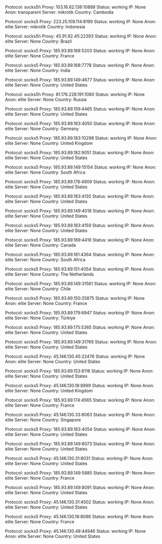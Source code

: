Protocol: socks5h
Proxy: 103.16.62.138:10888
Status: working
IP: None
Anon: transparent
Server: mikrotik
Country: Cambodia

Protocol: socks5
Proxy: 223.25.109.114:8199
Status: working
IP: None
Anon: elite
Server: mikrotik
Country: Indonesia

Protocol: socks5h
Proxy: 45.91.92.45:22393
Status: working
IP: None
Anon: elite
Server: None
Country: Brazil

Protocol: socks5
Proxy: 185.93.89.168:5203
Status: working
IP: None
Anon: elite
Server: None
Country: France

Protocol: socks5
Proxy: 185.93.89.168:7778
Status: working
IP: None
Anon: elite
Server: None
Country: India

Protocol: socks5
Proxy: 185.93.89.149:4677
Status: working
IP: None
Anon: elite
Server: None
Country: United States

Protocol: socks5h
Proxy: 81.176.228.191:1080
Status: working
IP: None
Anon: elite
Server: None
Country: Russia

Protocol: socks5
Proxy: 185.93.89.159:4465
Status: working
IP: None
Anon: elite
Server: None
Country: United States

Protocol: socks5
Proxy: 185.93.89.183:4050
Status: working
IP: None
Anon: elite
Server: None
Country: Germany

Protocol: socks5
Proxy: 185.93.89.183:10298
Status: working
IP: None
Anon: elite
Server: None
Country: United Kingdom

Protocol: socks5
Proxy: 185.93.89.182:9051
Status: working
IP: None
Anon: elite
Server: None
Country: United States

Protocol: socks5
Proxy: 185.93.89.149:15154
Status: working
IP: None
Anon: elite
Server: None
Country: South Africa

Protocol: socks5
Proxy: 185.93.89.176:4909
Status: working
IP: None
Anon: elite
Server: None
Country: United States

Protocol: socks5
Proxy: 185.93.89.183:4135
Status: working
IP: None
Anon: elite
Server: None
Country: United States

Protocol: socks5
Proxy: 185.93.89.149:4018
Status: working
IP: None
Anon: elite
Server: None
Country: United States

Protocol: socks5
Proxy: 185.93.89.183:4159
Status: working
IP: None
Anon: elite
Server: None
Country: United States

Protocol: socks5
Proxy: 185.93.89.169:4416
Status: working
IP: None
Anon: elite
Server: None
Country: Canada

Protocol: socks5
Proxy: 185.93.89.181:4364
Status: working
IP: None
Anon: elite
Server: None
Country: South Africa

Protocol: socks5
Proxy: 185.93.89.151:4054
Status: working
IP: None
Anon: elite
Server: None
Country: The Netherlands

Protocol: socks5
Proxy: 185.93.89.149:31561
Status: working
IP: None
Anon: elite
Server: None
Country: Chile

Protocol: socks5
Proxy: 185.93.89.150:25875
Status: working
IP: None
Anon: elite
Server: None
Country: France

Protocol: socks5
Proxy: 185.93.89.179:6947
Status: working
IP: None
Anon: elite
Server: None
Country: Türkiye

Protocol: socks5
Proxy: 185.93.89.175:5365
Status: working
IP: None
Anon: elite
Server: None
Country: United States

Protocol: socks5
Proxy: 185.93.89.149:31769
Status: working
IP: None
Anon: elite
Server: None
Country: United States

Protocol: socks5
Proxy: 45.146.130.45:22476
Status: working
IP: None
Anon: elite
Server: None
Country: United States

Protocol: socks5
Proxy: 185.93.89.153:8118
Status: working
IP: None
Anon: elite
Server: None
Country: United States

Protocol: socks5
Proxy: 45.146.130.18:8999
Status: working
IP: None
Anon: elite
Server: None
Country: United Kingdom

Protocol: socks5
Proxy: 185.93.89.174:4565
Status: working
IP: None
Anon: elite
Server: None
Country: France

Protocol: socks5
Proxy: 45.146.130.33:8063
Status: working
IP: None
Anon: elite
Server: None
Country: Singapore

Protocol: socks5
Proxy: 185.93.89.183:4054
Status: working
IP: None
Anon: elite
Server: None
Country: United States

Protocol: socks5
Proxy: 185.93.89.149:8073
Status: working
IP: None
Anon: elite
Server: None
Country: United States

Protocol: socks5
Proxy: 45.146.130.31:8031
Status: working
IP: None
Anon: elite
Server: None
Country: United States

Protocol: socks5
Proxy: 185.93.89.149:5885
Status: working
IP: None
Anon: elite
Server: None
Country: France

Protocol: socks5
Proxy: 185.93.89.149:8091
Status: working
IP: None
Anon: elite
Server: None
Country: United States

Protocol: socks5
Proxy: 45.146.130.31:4502
Status: working
IP: None
Anon: elite
Server: None
Country: United States

Protocol: socks5
Proxy: 45.146.130.18:8086
Status: working
IP: None
Anon: elite
Server: None
Country: France

Protocol: socks5
Proxy: 45.146.130.48:44946
Status: working
IP: None
Anon: elite
Server: None
Country: United States

